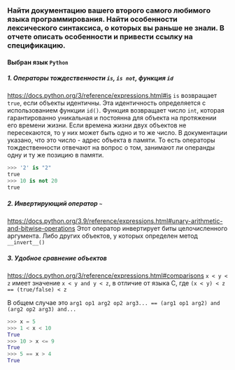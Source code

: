 ### Найти документацию вашего второго самого любимого языка программирования. Найти особенности лексического синтаксиса, о которых вы раньше не знали. В отчете описать особенности и привести ссылку на спецификацию.

#### Выбран язык `Python`

##### 1. Операторы тождественности `is`, `is not`, функция `id`
https://docs.python.org/3/reference/expressions.html#is
`is` возвращает `true`, если объекты идентичны. Эта идентичность определяется с использованием функции `id()`. Функция возвращает число `int`, которая гарантированно уникальная и постоянна для объекта на протяжении его времени жизни. Если времена жизни двух объектов не пересекаются, то у них может быть одно и то же число. В документации указано, что это число - адрес объекта в памяти. То есть операторы тождественности отвечают на вопрос о том, занимают ли операнды одну и ту же позицию в памяти.

```python
>>> '2' is "2" 
true
>>> 10 is not 20
true
```

##### 2. Инвертирующий оператор `~`

https://docs.python.org/3.9/reference/expressions.html#unary-arithmetic-and-bitwise-operations
Этот оператор инвертирует биты целочисленного аргумента. Либо других объектов, у которых определен метод `__invert__()`

##### 3. Удобное сравнение объектов

https://docs.python.org/3/reference/expressions.html#comparisons
`x < y < z` имеет значение `x < y and y < z`, в отличие от языка С, где `(x < y) < z == (true/false) < z`

В общем случае это `arg1 op1 arg2 op2 arg3... == (arg1 op1 arg2) and (arg2 op2 arg3) and... `
```python
>>> x = 5
>>> 1 < x < 10
True
>>> 10 > x <= 9
True
>>> 5 == x > 4
True
```